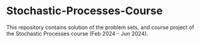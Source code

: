 # Stochastic-Processes-Course
This repository contains solution of the problem sets, and course project of the Stochastic Processes course (Feb 2024 - Jun 2024). 
